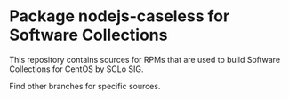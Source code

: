 # Package nodejs-caseless for Software Collections

This repository contains sources for RPMs that are used
to build Software Collections for CentOS by SCLo SIG.

Find other branches for specific sources.
